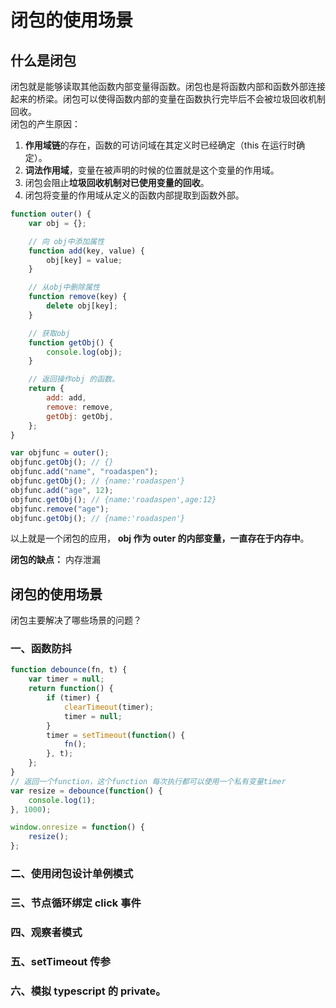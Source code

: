 # 闭包的使用场景

## 什么是闭包

闭包就是能够读取其他函数内部变量得函数。闭包也是将函数内部和函数外部连接起来的桥梁。闭包可以使得函数内部的变量在函数执行完毕后不会被垃圾回收机制回收。  
闭包的产生原因：

1. **作用域链**的存在，函数的可访问域在其定义时已经确定（this 在运行时确定）。
2. **词法作用域**，变量在被声明的时候的位置就是这个变量的作用域。
3. 闭包会阻止**垃圾回收机制对已使用变量的回收**。
4. 闭包将变量的作用域从定义的函数内部提取到函数外部。

```js
function outer() {
	var obj = {};

	// 向 obj中添加属性
	function add(key, value) {
		obj[key] = value;
	}

	// 从obj中删除属性
	function remove(key) {
		delete obj[key];
	}

	// 获取obj
	function getObj() {
		console.log(obj);
	}

	// 返回操作obj 的函数。
	return {
		add: add,
		remove: remove,
		getObj: getObj,
	};
}

var objfunc = outer();
objfunc.getObj(); // {}
objfunc.add("name", "roadaspen");
objfunc.getObj(); // {name:'roadaspen'}
objfunc.add("age", 12);
objfunc.getObj(); // {name:'roadaspen',age:12}
objfunc.remove("age");
objfunc.getObj(); // {name:'roadaspen'}
```

以上就是一个闭包的应用， **obj 作为 outer 的内部变量，一直存在于内存中**。

**闭包的缺点：** 内存泄漏

## 闭包的使用场景

闭包主要解决了哪些场景的问题？

### 一、函数防抖

```js
function debounce(fn, t) {
	var timer = null;
	return function() {
		if (timer) {
			clearTimeout(timer);
			timer = null;
		}
		timer = setTimeout(function() {
			fn();
		}, t);
	};
}
// 返回一个function，这个function 每次执行都可以使用一个私有变量timer
var resize = debounce(function() {
	console.log(1);
}, 1000);

window.onresize = function() {
	resize();
};
```

### 二、使用闭包设计单例模式

### 三、节点循环绑定 click 事件

### 四、观察者模式

### 五、setTimeout 传参

### 六、模拟 typescript 的 private。
